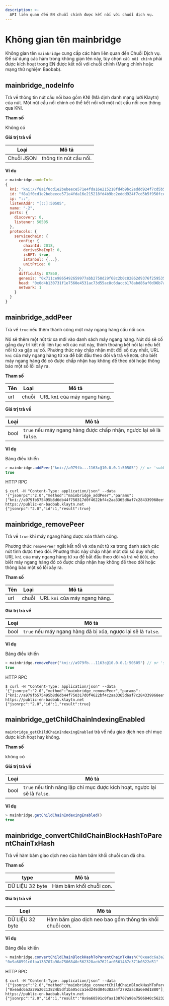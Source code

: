 ```yaml
---
description: >-
  API liên quan đến EN chuỗi chính được kết nối với chuỗi dịch vụ.
---
```


# Không gian tên mainbridge

Không gian tên `mainbridge` cung cấp các hàm liên quan đến Chuỗi Dịch vụ. Để sử dụng các hàm trong không gian tên này, tùy chọn `cầu nối chính` phải được kích hoạt trong EN được kết nối với chuỗi chính (Mạng chính hoặc mạng thử nghiệm Baobab).

## mainbridge_nodeInfo <a id="mainbridge_nodeInfo"></a>

Trả về thông tin nút cầu nối bao gồm KNI (Mã định danh mạng lưới Klaytn) ​​của nút. Một nút cầu nối chính có thể kết nối với một nút cầu nối con thông qua KNI.

**Tham số**

Không có

**Giá trị trả về**

| Loại      | Mô tả                  |
| ---------- | ---------------------- |
| Chuỗi JSON | thông tin nút cầu nối. |

**Ví dụ**

```javascript
> mainbridge.nodeInfo
{
  kni: "kni://f8a1f0cd1e2bebeece571e4fda16e215218fd4b9bc2eddd924f7cd5b5f950fcec8f4b8cd3851390d1d0bacf1b15e1c4a38c882252e429a28d16eeb6edbacd726@[::]:50505?discport=0",
  id: "f8a1f0cd1e2bebeece571e4fda16e215218fd4b9bc2eddd924f7cd5b5f950fcec8f4b8cd3851390d1d0bacf1b15e1c4a38c882252e429a28d16eeb6edbacd726",
  ip: "::",
  listenAddr: "[::]:50505",
  name: "-2",
  ports: {
    discovery: 0,
    listener: 50505
  },
  protocols: {
    servicechain: {
      config: {
        chainId: 2018,
        deriveShaImpl: 0,
        isBFT: true,
        istanbul: {...},
        unitPrice: 0
      },
      difficulty: 87860,
      genesis: "0x711ce9865492659977abb2758d29f68c2b0c82862d9376f25953579f64f95b58",
      head: "0x0d4b130731f1e7560e4531ac73d55ac8c6daccb178abd86af0d96b7aafded7c5",
      network: 1
    }
  }
}
```

## mainbridge_addPeer  <a id="mainbridge_addPeer"></a>
Trả về `true` nếu thêm thành công một máy ngang hàng cầu nối con.

Nó sẽ thêm một nút từ xa mới vào danh sách máy ngang hàng. Nút đó sẽ cố gắng duy trì kết nối liên tục với các nút này, thỉnh thoảng kết nối lại nếu kết nối từ xa gặp sự cố. Phương thức này chấp nhận một đối số duy nhất, URL `kni` của máy ngang hàng từ xa để bắt đầu theo dõi và trả về `BOOL` cho biết máy ngang hàng đó có được chấp nhận hay không để theo dõi hoặc thông báo một số lỗi xảy ra.

**Tham số**

| Tên | Loại | Mô tả                         |
| --- | ----- | ----------------------------- |
| url | chuỗi | URL `kni` của máy ngang hàng. |

**Giá trị trả về**

| Loại | Mô tả                                                              |
| ----- | ------------------------------------------------------------------ |
| bool  | `true` nếu máy ngang hàng được chấp nhận, ngược lại sẽ là `false`. |

**Ví dụ**

Bảng điều khiển

```javascript
> mainbridge.addPeer("kni://a979fb...1163c@10.0.0.1:50505") // or 'subbridge.addPeer'
true
```
HTTP RPC

```shell
$ curl -H "Content-Type: application/json" --data '{"jsonrpc":"2.0","method":"mainbridge_addPeer","params":["kni://a979fb575495b8d6db44f750317d0f4622bf4c2aa3365d6af7c284339968eef29b69ad0dce72a4d8db5ebb4968de0e3bec910127f134779fbcb0cb6d3331163c@10.0.0.1:50505"],"id":1}' https://public-en-baobab.klaytn.net
{"jsonrpc":"2.0","id":1,"result":true}
```

## mainbridge_removePeer <a id="mainbridge_removePeer"></a>
Trả về `true` khi máy ngang hàng được xóa thành công.

Phương thức `removePeer` ngắt kết nối và xóa nút từ xa trong danh sách các nút tĩnh được theo dõi. Phương thức này chấp nhận một đối số duy nhất, URL `kni` của máy ngang hàng từ xa để bắt đầu theo dõi và trả về `BOOL` cho biết máy ngang hàng đó có được chấp nhận hay không để theo dõi hoặc thông báo một số lỗi xảy ra.

**Tham số**

| Tên | Loại | Mô tả                         |
| --- | ----- | ----------------------------- |
| url | chuỗi | URL `kni` của máy ngang hàng. |

**Giá trị trả về**

| Loại | Mô tả                                                         |
| ----- | ------------------------------------------------------------- |
| bool  | `true` nếu máy ngang hàng đã bị xóa, ngược lại sẽ là `false`. |

**Ví dụ**

Bảng điều khiển

```javascript
> mainbridge.removePeer("kni://a979fb...1163c@10.0.0.1:50505") // or 'subbridge.removePeer'
true
```

HTTP RPC

```shell
$ curl -H "Content-Type: application/json" --data '{"jsonrpc":"2.0","method":"mainbridge_removePeer","params":["kni://a979fb575495b8d6db44f750317d0f4622bf4c2aa3365d6af7c284339968eef29b69ad0dce72a4d8db5ebb4968de0e3bec910127f134779fbcb0cb6d3331163c@10.0.0.1:50505"],"id":1}' https://public-en-baobab.klaytn.net
{"jsonrpc":"2.0","id":1,"result":true}
```

## mainbridge_getChildChainIndexingEnabled <a id="mainbridge_getChildChainIndexingEnabled"></a>

`mainbridge_getChildChainIndexingEnabled` trả về nếu giao dịch neo chỉ mục được kích hoạt hay không.

**Tham số**

không có

**Giá trị trả về**

| Loại | Mô tả                                                                     |
| ----- | ------------------------------------------------------------------------- |
| bool  | `true` nếu tính năng lập chỉ mục được kích hoạt, ngược lại sẽ là `false`. |

**Ví dụ**

```javascript
> mainbridge.getChildChainIndexingEnabled()
true
```

## mainbridge_convertChildChainBlockHashToParentChainTxHash <a id="mainbridge_convertChildChainBlockHashToParentChainTxHash"></a>

Trả về hàm băm giao dịch neo của hàm băm khối chuỗi con đã cho.

**Tham số**

| type            | Mô tả                   |
| --------------- | ----------------------- |
| DỮ LIỆU 32 byte | Hàm băm khối chuỗi con. |

**Giá trị trả về**

| Loại           | Mô tả                                                   |
| --------------- | ------------------------------------------------------- |
| DỮ LIỆU 32 byte | Hàm băm giao dịch neo bao gồm thông tin khối chuỗi con. |

**Ví dụ**

Bảng điều khiển

```javascript
> mainbridge.convertChildChainBlockHashToParentChainTxHash("0xeadc6a3a29a20c13824b5df1ba05cca1ed248d046382a4f2792aac8a6e0d1880")
"0x9a68591c0faa138707a90a7506840c562328aeb7621ac0561467c371b0322d51"
```

HTTP RPC

```shell
$ curl -H "Content-Type: application/json" --data '{"jsonrpc":"2.0","method":"mainbridge_convertChildChainBlockHashToParentChainTxHash","params":["0xeadc6a3a29a20c13824b5df1ba05cca1ed248d046382a4f2792aac8a6e0d1880"],"id":1}' https://public-en-baobab.klaytn.net
{"jsonrpc":"2.0","id":1,"result":"0x9a68591c0faa138707a90a7506840c562328aeb7621ac0561467c371b0322d51"}
```

